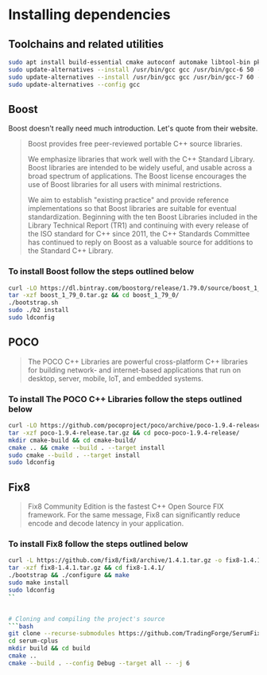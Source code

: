 # Installing dependencies

## Toolchains and related utilities
```bash
sudo apt install build-essential cmake autoconf automake libtool-bin pkg-config zlib1g-dev gcc-6 g++-6
sudo update-alternatives --install /usr/bin/gcc gcc /usr/bin/gcc-6 50 --slave /usr/bin/g++ g++ /usr/bin/g++-6
sudo update-alternatives --install /usr/bin/gcc gcc /usr/bin/gcc-7 60 --slave /usr/bin/g++ g++ /usr/bin/g++-7
sudo update-alternatives --config gcc
```

## Boost
Boost doesn't really need much introduction. Let's quote from their website.
> Boost provides free peer-reviewed portable C++ source libraries.  
>  
> We emphasize libraries that work well with the C++ Standard Library. Boost libraries are intended to be widely useful, and usable across a broad spectrum of applications. The Boost license encourages the use of Boost libraries for all users with minimal restrictions.  
>  
> We aim to establish "existing practice" and provide reference implementations so that Boost libraries are suitable for eventual standardization. Beginning with the ten Boost Libraries included in the Library Technical Report (TR1) and continuing with every release of the ISO standard for C++ since 2011, the C++ Standards Committee has continued to reply on Boost as a valuable source for additions to the Standard C++ Library.

### To install Boost follow the steps outlined below
```bash
curl -LO https://dl.bintray.com/boostorg/release/1.79.0/source/boost_1_79_0.tar.gz
tar -xzf boost_1_79_0.tar.gz && cd boost_1_79_0/
./bootstrap.sh
sudo ./b2 install
sudo ldconfig
```

## POCO
> The POCO C++ Libraries are powerful cross-platform C++ libraries for building network- and internet-based applications that run on desktop, server, mobile, IoT, and embedded systems. 

### To install The POCO C++ Libraries follow the steps outlined below
```bash
curl -LO https://github.com/pocoproject/poco/archive/poco-1.9.4-release.tar.gz
tar -xzf poco-1.9.4-release.tar.gz && cd poco-poco-1.9.4-release/
mkdir cmake-build && cd cmake-build/
cmake .. && cmake --build . --target install
sudo cmake --build . --target install
sudo ldconfig
```

## Fix8
> Fix8 Community Edition is the fastest C++ Open Source FIX framework. For the same message, Fix8 can significantly reduce encode and decode latency in your application.

### To install Fix8 follow the steps outlined below
```bash
curl -L https://github.com/fix8/fix8/archive/1.4.1.tar.gz -o fix8-1.4.1.tar.gz
tar -xzf fix8-1.4.1.tar.gz && cd fix8-1.4.1/
./bootstrap && ./configure && make
sudo make install
sudo ldconfig
``


# Cloning and compiling the project's source
```bash
git clone --recurse-submodules https://github.com/TradingForge/SerumFixServer.git
cd serum-cplus
mkdir build && cd build
cmake ..
cmake --build . --config Debug --target all -- -j 6
```
